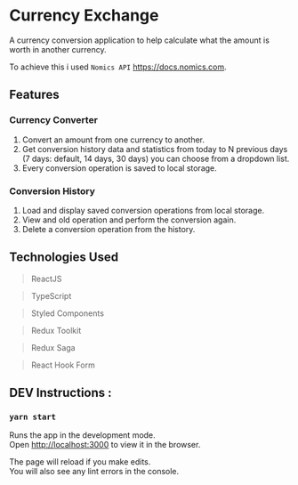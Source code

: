 # Currency Exchange

A currency conversion application to help calculate what the amount is worth in
another currency.

To achieve this i used `Nomics API` https://docs.nomics.com. 

## Features

### Currency Converter
1. Convert an amount from one currency to another.
2. Get conversion history data and statistics from today to N previous days (7 days:
  default, 14 days, 30 days) you can choose from a dropdown list. 
3. Every conversion operation is saved to local storage.

### Conversion History
1. Load and display saved conversion operations from local storage.
2. View and old operation and perform the conversion again.
3. Delete a conversion operation from the history.


## Technologies Used

> ReactJS

> TypeScript

> Styled Components

> Redux Toolkit

> Redux Saga

> React Hook Form


## DEV Instructions :

### `yarn start`

Runs the app in the development mode.\
Open [http://localhost:3000](http://localhost:3000) to view it in the browser.

The page will reload if you make edits.\
You will also see any lint errors in the console.

